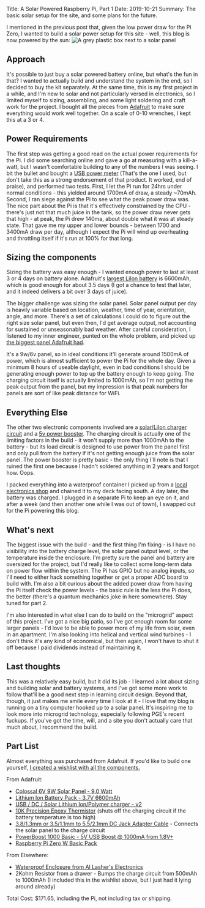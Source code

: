 Title: A Solar Powered Raspberry Pi, Part 1
Date: 2019-10-21
Summary: The basic solar setup for the site, and some plans for the future.

I mentioned in the previous post that, given the low power draw for the Pi Zero, I wanted to build a solar power setup for this site - well, this blog is now powered by the sun:
![A grey plastic box next to a solar panel](/images/solar_pi.jpg "The solar build")

Approach
--------
It's possible to just buy a solar powered battery online, but what's the fun in that? I wanted to actually build and understand the system in the end, so I decided to buy the kit separately. At the same time, this is my first project in a while, and I'm new to solar and not particularly versed in electronics, so I limited myself to sizing, assembling, and some light soldering and craft work for the project. I bought all the pieces from [Adafruit](http://adafruit.com) to make sure everything would work well together. On a scale of 0-10 wrenches, I kept this at a 3 or 4.

Power Requirements
-------------
The first step was getting a good read on the actual power requirements for the Pi. I did some searching online and gave a go at measuring with a kill-a-watt, but I wasn't comfortable building to any of the numbers I was seeing. I bit the bullet and bought a [USB power meter](https://www.amazon.com/gp/product/B078SQ9HRG/) (That's the one I used, but don't take this as a strong endorsement of that product. It worked, end of praise), and performed two tests. First, I let the Pi run for 24hrs under normal conditions - this yielded around 1700mA of draw, a steady ~70mAh. Second, I ran siege against the Pi to see what the peak power draw was. The nice part about the Pi is that it's effectively constrained by the CPU - there's just not that much juice in the tank, so the power draw never gets that high - at peak, the Pi drew 140ma, about double what it was at steady state. That gave me my upper and lower bounds - between 1700 and 3400mA draw per day, although I expect the Pi will wind up overheating and throttling itself if it's run at 100% for that long.

Sizing the components
------------
Sizing the battery was easy enough - I wanted enough power to last at least 3 or 4 days on battery alone. Adafruit's [largest LiIon battery](https://adafru.it/353) is 6600mAh, which is good enough for about 3.5 days (I got a chance to test that later, and it indeed delivers a bit over 3 days of juice). 

The bigger challenge was sizing the solar panel. Solar panel output per day is heavily variable based on location, weather, time of year, orientation, angle, and more. There's a set of calculations I could do to figure out the right size solar panel, but even then, I'd get average output, not accounting for sustained or unseasonably bad weather. After careful consideration, I listened to my inner engineer, punted on the whole problem, and picked up [the biggest panel Adafruit had](https://adafru.it/2747).

It's a 9w/6v panel, so in ideal conditions it'll generate around 1500mA of power, which is almost sufficient to power the Pi for the whole day. Given a minimum 8 hours of useable daylight, even in bad conditions I should be generating enough power to top up the battery enough to keep going. The charging circuit itself is actually limited to 1000mAh, so I'm not getting the peak output from the panel, but my impression is that peak numbers for panels are sort of like peak distance for WiFi.

Everything Else
----------
The other two electronic components involved are a [solar/LiIon charger circuit](https://adafru.it/390) and a [5v power booster](https://adafru.it/2030). The charging circuit is actually one of the limiting factors in the build - it won't supply more than 1000mAh to the battery - but its load circuit is designed to use power from the panel first and only pull from the battery if it's not getting enough juice from the solar panel. The power booster is pretty basic - the only thing I'll note is that I ruined the first one because I hadn't soldered anything in 2 years and forgot how. Oops.

I packed everything into a waterproof container I picked up from a [local electronics shop](http://allashers.com/) and chained it to my deck facing south. A day later, the battery was charged. I plugged in a separate Pi to keep an eye on it, and after a week (and then another one while I was out of town), I swapped out for the Pi powering this blog.

What's next
----------
The biggest issue with the build - and the first thing I'm fixing - is I have no visibility into the battery charge level, the solar panel output level, or the temperature inside the enclosure. I'm pretty sure the panel and battery are oversized for the project, but I'd really like to collect some long-term data on power flow within the system. The Pi has GPIO but no analog inputs, so I'll need to either hack something together or get a proper ADC board to build with. I'm also a bit curious about the added power draw from having the Pi itself check the power levels - the basic rule is the less the Pi does, the better (there's a quantum mechanics joke in here somewhere). Stay tuned for part 2.

I'm also interested in what else I can do to build on the "microgrid" aspect of this project. I've got a nice big patio, so I've got enough room for some larger panels - I'd love to be able to power more of my life from solar, even in an apartment. I'm also looking into helical and vertical wind turbines - I don't think it's any kind of economical, but then again, I won't have to shut it off because I paid dividends instead of maintaining it.

Last thoughts
---------
This was a relatively easy build, but it did its job - I learned a lot about sizing and building solar and battery systems, and I've got some more work to follow that'll be a good next step in learning circuit design. Beyond that, though, it just makes me smile every time I look at it - I love that my blog is running on a tiny computer hooked up to a solar panel. It's inspiring me to look more into microgrid technology, especially following PGE's recent fuckups. If you've got the time, will, and a site you don't actually care that much about, I recommend the build.

Part List
---------
Almost everything was purchased from Adafruit. If you'd like to build one yourself, [I created a wishlist with all the components.](https://www.adafruit.com/wishlists/495232)

From Adafruit:

- [Colossal 6V 9W Solar Panel - 9.0 Watt](https://adafru.it/2747)
- [Lithium Ion Battery Pack - 3.7V 6600mAh](https://adafru.it/353)
- [USB / DC / Solar Lithium Ion/Polymer charger - v2](https://adafru.it/390)
- [10K Precision Epoxy Thermistor](https://adafru.it/372) (shuts off the charging circuit if the battery temperature is too high)
- [3.8/1.3mm or 3.5/1.1mm to 5.5/2.1mm DC Jack Adapter Cable](https://adafru.it/2788) - Connects the solar panel to the charge circuit
- [PowerBoost 1000 Basic - 5V USB Boost @ 1000mA from 1.8V+](https://adafru.it/2030)
- [Raspberry Pi Zero W Basic Pack](https://adafru.it/3409)

From Elsewhere:

- [Waterproof Enclosure from Al Lasher's Electronics](http://allashers.com)
- 2Kohm Resistor from a drawer - Bumps the charge circuit from 500mAh to 1000mAh (I included this in the wishlist above, but I just had it lying around already)

Total Cost: $171.65, including the Pi, not including tax or shipping.